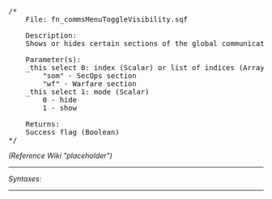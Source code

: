 <pre>
/*
	File: fn_commsMenuToggleVisibility.sqf

	Description:
	Shows or hides certain sections of the global communications menu.

	Parameter(s):
	_this select 0: index (Scalar) or list of indices (Array of Scalars) or section name (String)
		"som" - SecOps section
		"wf" - Warfare section
	_this select 1: mode (Scalar)
		0 - hide
		1 - show
	
	Returns:
	Success flag (Boolean)
*/</pre>

*(Reference Wiki "placeholder")*


---
*Syntaxes:*

<!-- [] call `BIS_fnc_commsMenuToggleVisibility` -->

---
